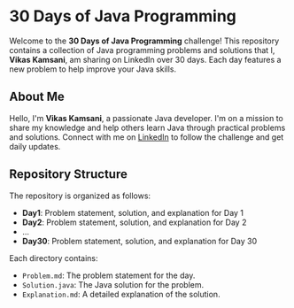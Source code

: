 # 30 Days of Java Programming

Welcome to the **30 Days of Java Programming** challenge! This repository contains a collection of Java programming problems and solutions that I, **Vikas Kamsani**, am sharing on LinkedIn over 30 days. Each day features a new problem to help improve your Java skills.

## About Me

Hello, I'm **Vikas Kamsani**, a passionate Java developer. I'm on a mission to share my knowledge and help others learn Java through practical problems and solutions. Connect with me on [LinkedIn](https://www.linkedin.com/in/vikas-kamsani-56662424a/) to follow the challenge and get daily updates.

## Repository Structure

The repository is organized as follows:

- **Day1**: Problem statement, solution, and explanation for Day 1
- **Day2**: Problem statement, solution, and explanation for Day 2
- ...
- **Day30**: Problem statement, solution, and explanation for Day 30

Each directory contains:
- `Problem.md`: The problem statement for the day.
- `Solution.java`: The Java solution for the problem.
- `Explanation.md`: A detailed explanation of the solution.
